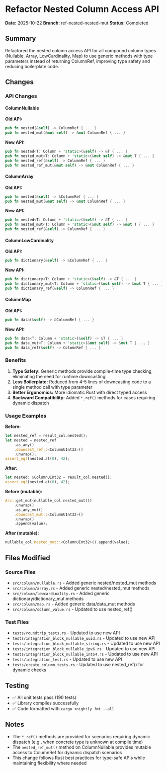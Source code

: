 # Refactor Nested Column Access API

**Date:** 2025-10-22
**Branch:** ref-nested-nested-mut
**Status:** Completed

## Summary

Refactored the nested column access API for all compound column types (Nullable, Array, LowCardinality, Map) to use generic methods with type parameters instead of returning ColumnRef, improving type safety and reducing boilerplate code.

## Changes

### API Changes

#### ColumnNullable

**Old API:**
```rust
pub fn nested(&self) -> ColumnRef { ... }
pub fn nested_mut(&mut self) -> &mut ColumnRef { ... }
```

**New API:**
```rust
pub fn nested<T: Column + 'static>(&self) -> &T { ... }
pub fn nested_mut<T: Column + 'static>(&mut self) -> &mut T { ... }
pub fn nested_ref(&self) -> ColumnRef { ... }
pub fn nested_ref_mut(&mut self) -> &mut ColumnRef { ... }
```

#### ColumnArray

**Old API:**
```rust
pub fn nested(&self) -> &ColumnRef { ... }
pub fn nested_mut(&mut self) -> &mut ColumnRef { ... }
```

**New API:**
```rust
pub fn nested<T: Column + 'static>(&self) -> &T { ... }
pub fn nested_mut<T: Column + 'static>(&mut self) -> &mut T { ... }
pub fn nested_ref(&self) -> ColumnRef { ... }
```

#### ColumnLowCardinality

**Old API:**
```rust
pub fn dictionary(&self) -> &ColumnRef { ... }
```

**New API:**
```rust
pub fn dictionary<T: Column + 'static>(&self) -> &T { ... }
pub fn dictionary_mut<T: Column + 'static>(&mut self) -> &mut T { ... }
pub fn dictionary_ref(&self) -> ColumnRef { ... }
```

#### ColumnMap

**Old API:**
```rust
pub fn data(&self) -> &ColumnRef { ... }
```

**New API:**
```rust
pub fn data<T: Column + 'static>(&self) -> &T { ... }
pub fn data_mut<T: Column + 'static>(&mut self) -> &mut T { ... }
pub fn data_ref(&self) -> ColumnRef { ... }
```

### Benefits

1. **Type Safety:** Generic methods provide compile-time type checking, eliminating the need for runtime downcasting
2. **Less Boilerplate:** Reduced from 4-5 lines of downcasting code to a single method call with type parameter
3. **Better Ergonomics:** More idiomatic Rust with direct typed access
4. **Backward Compatibility:** Added `*_ref()` methods for cases requiring dynamic dispatch

### Usage Examples

**Before:**
```rust
let nested_ref = result_col.nested();
let nested = nested_ref
    .as_any()
    .downcast_ref::<ColumnUInt32>()
    .unwrap();
assert_eq!(nested.at(0), 42);
```

**After:**
```rust
let nested: &ColumnUInt32 = result_col.nested();
assert_eq!(nested.at(0), 42);
```

**Before (mutable):**
```rust
Arc::get_mut(nullable_col.nested_mut())
    .unwrap()
    .as_any_mut()
    .downcast_mut::<ColumnUInt32>()
    .unwrap()
    .append(value);
```

**After (mutable):**
```rust
nullable_col.nested_mut::<ColumnUInt32>().append(value);
```

## Files Modified

### Source Files
- `src/column/nullable.rs` - Added generic nested/nested_mut methods
- `src/column/array.rs` - Added generic nested/nested_mut methods
- `src/column/lowcardinality.rs` - Added generic dictionary/dictionary_mut methods
- `src/column/map.rs` - Added generic data/data_mut methods
- `src/column/column_value.rs` - Updated to use nested_ref()

### Test Files
- `tests/roundtrip_tests.rs` - Updated to use new API
- `tests/integration_block_nullable_uuid.rs` - Updated to use new API
- `tests/integration_block_nullable_string.rs` - Updated to use new API
- `tests/integration_block_nullable_ipv6.rs` - Updated to use new API
- `tests/integration_block_nullable_int64.rs` - Updated to use new API
- `tests/integration_test.rs` - Updated to use new API
- `tests/create_column_tests.rs` - Updated to use nested_ref() for dynamic checks

## Testing

- ✅ All unit tests pass (190 tests)
- ✅ Library compiles successfully
- ✅ Code formatted with `cargo +nightly fmt --all`

## Notes

- The `*_ref()` methods are provided for scenarios requiring dynamic dispatch (e.g., when concrete type is unknown at compile time)
- The `nested_ref_mut()` method on ColumnNullable provides mutable access to ColumnRef for dynamic dispatch scenarios
- This change follows Rust best practices for type-safe APIs while maintaining flexibility where needed
